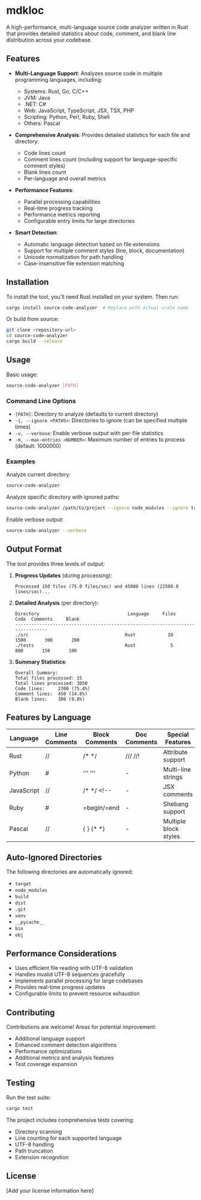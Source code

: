 # mdkloc

A high-performance, multi-language source code analyzer written in Rust that provides detailed statistics about code, comment, and blank line distribution across your codebase.

## Features

- **Multi-Language Support**: Analyzes source code in multiple programming languages, including:
  - Systems: Rust, Go, C/C++
  - JVM: Java
  - .NET: C#
  - Web: JavaScript, TypeScript, JSX, TSX, PHP
  - Scripting: Python, Perl, Ruby, Shell
  - Others: Pascal

- **Comprehensive Analysis**: Provides detailed statistics for each file and directory:
  - Code lines count
  - Comment lines count (including support for language-specific comment styles)
  - Blank lines count
  - Per-language and overall metrics

- **Performance Features**:
  - Parallel processing capabilities
  - Real-time progress tracking
  - Performance metrics reporting
  - Configurable entry limits for large directories

- **Smart Detection**:
  - Automatic language detection based on file extensions
  - Support for multiple comment styles (line, block, documentation)
  - Unicode normalization for path handling
  - Case-insensitive file extension matching

## Installation

To install the tool, you'll need Rust installed on your system. Then run:

```bash
cargo install source-code-analyzer  # Replace with actual crate name
```

Or build from source:

```bash
git clone <repository-url>
cd source-code-analyzer
cargo build --release
```

## Usage

Basic usage:

```bash
source-code-analyzer [PATH]
```

### Command Line Options

- `[PATH]`: Directory to analyze (defaults to current directory)
- `-i, --ignore <PATHS>`: Directories to ignore (can be specified multiple times)
- `-v, --verbose`: Enable verbose output with per-file statistics
- `-m, --max-entries <NUMBER>`: Maximum number of entries to process (default: 1000000)

### Examples

Analyze current directory:
```bash
source-code-analyzer
```

Analyze specific directory with ignored paths:
```bash
source-code-analyzer /path/to/project --ignore node_modules --ignore target
```

Enable verbose output:
```bash
source-code-analyzer --verbose
```

## Output Format

The tool provides three levels of output:

1. **Progress Updates** (during processing):
   ```
   Processed 150 files (75.0 files/sec) and 45000 lines (22500.0 lines/sec)...
   ```

2. **Detailed Analysis** (per directory):
   ```
   Directory                                 Language     Files      Code  Comments     Blank
   -------------------------------------------------------------------------------
   ./src                                    Rust            10      1500       300       200
   ./tests                                  Rust             5       800       150       100
   ```

3. **Summary Statistics**:
   ```
   Overall Summary:
   Total files processed: 15
   Total lines processed: 3050
   Code lines:     2300 (75.4%)
   Comment lines:  450 (14.8%)
   Blank lines:    300 (9.8%)
   ```

## Features by Language

| Language    | Line Comments | Block Comments | Doc Comments | Special Features |
|------------|---------------|----------------|--------------|------------------|
| Rust       | //           | /* */         | /// //!      | Attribute support |
| Python     | #            | ''' '''       | -            | Multi-line strings |
| JavaScript | //           | /* */ <!--    | -            | JSX comments |
| Ruby       | #            | =begin/=end   | -            | Shebang support |
| Pascal     | //           | { } (* *)     | -            | Multiple block styles |

## Auto-Ignored Directories

The following directories are automatically ignored:
- `target`
- `node_modules`
- `build`
- `dist`
- `.git`
- `venv`
- `__pycache__`
- `bin`
- `obj`

## Performance Considerations

- Uses efficient file reading with UTF-8 validation
- Handles invalid UTF-8 sequences gracefully
- Implements parallel processing for large codebases
- Provides real-time progress updates
- Configurable limits to prevent resource exhaustion

## Contributing

Contributions are welcome! Areas for potential improvement:

- Additional language support
- Enhanced comment detection algorithms
- Performance optimizations
- Additional metrics and analysis features
- Test coverage expansion

## Testing

Run the test suite:

```bash
cargo test
```

The project includes comprehensive tests covering:
- Directory scanning
- Line counting for each supported language
- UTF-8 handling
- Path truncation
- Extension recognition

## License

[Add your license information here]